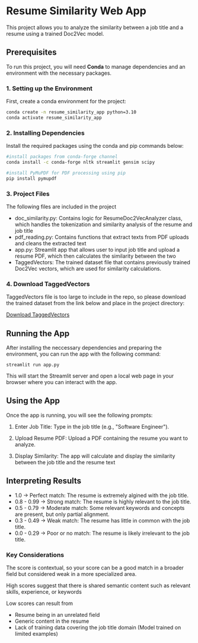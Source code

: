 # Resume Similarity Web App

This project allows you to analyze the similarity between a job title and a resume using a trained Doc2Vec model.

## Prerequisites

To run this project, you will  need **Conda** to manage dependencies and an environment with the necessary packages.

### **1. Setting up the Environment**

First, create a conda environment for the project:

```bash
conda create -n resume_similarity_app python=3.10
conda activate resume_similarity_app
```

### **2. Installing Dependencies**

Install the required packages using the conda and pip commands below:

```bash
#install packages from conda-forge channel
conda install -c conda-forge nltk streamlit gensim scipy

#install PyMuPDF for PDF processing using pip
pip install pymupdf
```

### **3. Project Files**

The following files are included in the project
* doc_similarity.py: Contains logic for ResumeDoc2VecAnalyzer class, which handles the tokenization and similarity analysis of the resume and job title
* pdf_reading.py: Contains functions that extract texts from PDF uploads and cleans the extracted text
* app.py: Streamlit app that allows user to input job title and upload a resume PDF, which then calculates the similarity between the two
* TaggedVectors: The trained dataset file that contains previously trained Doc2Vec vectors, which are used for similarity calculations.

### **4. Download TaggedVectors**

TaggedVectors file is too large to include in the repo, so please download the trained dataset from the link below and place in the project directory:

[Download TaggedVectors](https://drive.google.com/file/d/19CinPVHcqvqBgrikBKA2GEJ3Iy1Y09Mh/view?usp=sharing)

## **Running the App**

After installing the neccessary dependencies and preparing the environment, you can run the app with the following command:

```
streamlit run app.py
```

This will start the Streamlit server and open a local web page in your browser where you can interact with the app.

## **Using the App**

Once the app is running, you will see the following prompts:

1. Enter Job Title: Type in the job title (e.g., "Software Engineer").

2. Upload Resume PDF: Upload a PDF containing the resume you want to analyze.

3. Display Similarity: The app will calculate and display the similarity between the job title and the resume text

## **Interpreting Results**

* 1.0 -> Perfect match: The resume is extremely algined with the job title.
* 0.8 - 0.99 -> Strong match: The resume is highly relevant to the job title.
* 0.5 - 0.79 -> Moderate match: Some relevant keywords and concepts are present, but only partial alignment.
* 0.3 - 0.49 -> Weak match: The resume has little in common with the job title.
* 0.0 - 0.29 -> Poor or no match: The resume is likely irrelevant to the job title.

### **Key Considerations**

The score is contextual, so your score can be a good match in a broader field but considered weak in a more specialized area.

High scores suggest that there is shared semantic content such as relevant skills, experience, or keywords

Low scores can result from
  * Resume being in an unrelated field
  * Generic content in the resume
  * Lack of training data covering the job title domain (Model trained on limited examples)

